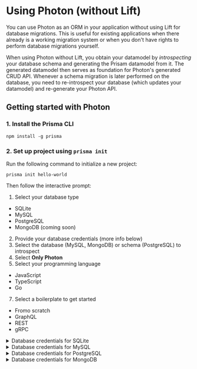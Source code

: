 # Using Photon (without Lift)

You can use Photon as an ORM in your application without using Lift for database migrations. This is useful for existing applications when there already is a working migration system or when you don't have rights to perform database migrations yourself.

When using Photon without Lift, you obtain your datamodel by _introspecting_ your database schema and generating the Prisam datamodel from it. The generated datamodel then serves as foundation for Photon's generated CRUD API. Whenever a schema migration is later performed on the database, you need to re-introspect your database (which updates your datamodel) and re-generate your Photon API.

## Getting started with Photon

### 1. Install the Prisma CLI

```
npm install -g prisma
```

### 2. Set up project using `prisma init`

Run the following command to initialize a new project:

```
prisma init hello-world
```

Then follow the interactive prompt:

1. Select your database type
  - SQLite
  - MySQL
  - PostgreSQL
  - MongoDB (coming soon)
2. Provide your database credentials (more info below)
3. Select the database (MySQL, MongoDB) or schema (PostgreSQL) to introspect
4. Select **Only Photon**
6. Select your programming language
  - JavaScript
  - TypeScript
  - Go
7. Select a boilerplate to get started
  - Fromo scratch
  - GraphQL
  - REST
  - gRPC

<Details><Summary>Database credentials for SQLite</Summary>

When using SQLite, you need to provide the _file path_ to your existing SQLite database file.

</Details>

<Details><Summary>Database credentials for MySQL</Summary>

When using MySQL, you need to provide the following infomration to connect your existing MySQL database server:

- **Host**: The IP address/domain of your database server, e.g. `localhost`.
- **Post**: The port on which your database server listens, e.g. `5432` (PostgreSQL) or `3306` (MySQL).
- **User**: The database user, e.g. `admin`.
- **Password**: The password for the database user.
- **SSL**: Whether or not your database server uses SSL.

Once provided, the CLI will prompt you to select one of the existing **databases** on your MySQL server for introspection.

</Details>

<Details><Summary>Database credentials for PostgreSQL</Summary>

When using PostgreSQL, you need to provide the following infomration to connect your existing MySQL database server:

- **Host**: The IP address/domain of your database server, e.g. `localhost`.
- **Post**: The port on which your database server listens, e.g. `5432` (PostgreSQL) or `3306` (MySQL).
- **Database**: The name of the database which contains the schema to introspect. 
- **User**: The database user, e.g. `admin`.
- **Password**: The password for the database user.
- **SSL**: Whether or not your database server uses SSL.

Once provided, the CLI will prompt you to select one of the existing **databases** on your MySQL server for introspection.

</Details>

<Details><Summary>Database credentials for MongoDB</Summary>

When using MongoDB, you need to provide your [MongoDB connection string](https://docs.mongodb.com/manual/reference/connection-string), e.g. `http://user1:myPassword@localhost:27017/admin`. Note that this must include the database credentials as well as the [`authSource`](https://docs.mongodb.com/manual/reference/connection-string/#authentication-options) database that's storing the credentials of your MongoDB `admin` user (by default it is often called `admin`).

</Details>




